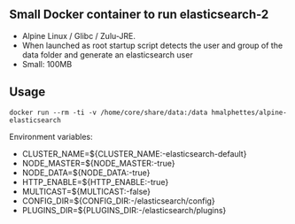 Small Docker container to run elasticsearch-2
---------------------------------------------

- Alpine Linux / Glibc / Zulu-JRE.
- When launched as root startup script detects the user and group of the data folder and generate an elasticsearch user
- Small: 100MB

Usage
-----
```
docker run --rm -ti -v /home/core/share/data:/data hmalphettes/alpine-elasticsearch
```

Environment variables:

- CLUSTER_NAME=${CLUSTER_NAME:-elasticsearch-default}
- NODE_MASTER=${NODE_MASTER:-true}
- NODE_DATA=${NODE_DATA:-true}
- HTTP_ENABLE=${HTTP_ENABLE:-true}
- MULTICAST=${MULTICAST:-false}
- CONFIG_DIR=${CONFIG_DIR:-/elasticsearch/config}
- PLUGINS_DIR=${PLUGINS_DIR:-/elasticsearch/plugins}
